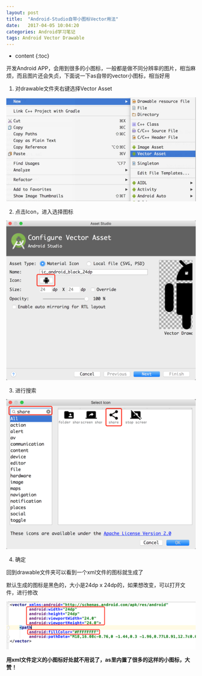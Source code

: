 ```yaml
---
layout: post
title:  "Android-Studio自带小图标Vector用法"
date:   2017-04-05 10:04:20
categories: Android学习笔记
tags: Android Vector Drawable
---
```


* content
{:toc}

开发Android APP，会用到很多的小图标，一般都是做不同分辨率的图片，相当麻烦，而且图片还会失贞，下面说一下as自带的vector小图标，相当好用

1. 对drawable文件夹右键选择Vector Asset

![](../imgs/1D14C332-10D9-41BD-A9EB-61BA2E894A7C.png)




2. 点击Icon，进入选择图标

![](../imgs/QQ20170405-141720@2x.png)

3. 进行搜索

![](../imgs/QQ20170405-141808@2x.png)

4. 确定

回到drawable文件夹可以看到一个xml文件的图标就生成了

默认生成的图标是黑色的，大小是24dp x 24dp的，如果想改变，可以打开文件，进行修改

![](../imgs/QQ20170405-142151@2x.png)

**用xml文件定义的小图标好处就不用说了，as里内置了很多的这样的小图标，大赞！**

